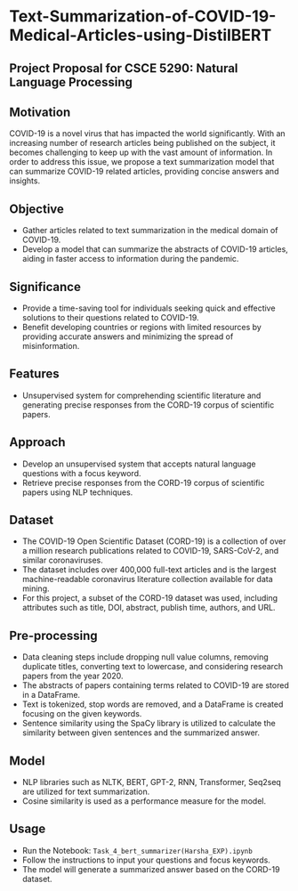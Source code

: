 # Text-Summarization-of-COVID-19-Medical-Articles-using-DistilBERT


## Project Proposal for CSCE 5290: Natural Language Processing



## Motivation
COVID-19 is a novel virus that has impacted the world significantly. With an increasing number of research articles being published on the subject, it becomes challenging to keep up with the vast amount of information. In order to address this issue, we propose a text summarization model that can summarize COVID-19 related articles, providing concise answers and insights.

## Objective
- Gather articles related to text summarization in the medical domain of COVID-19.
- Develop a model that can summarize the abstracts of COVID-19 articles, aiding in faster access to information during the pandemic.

## Significance
- Provide a time-saving tool for individuals seeking quick and effective solutions to their questions related to COVID-19.
- Benefit developing countries or regions with limited resources by providing accurate answers and minimizing the spread of misinformation.

## Features
- Unsupervised system for comprehending scientific literature and generating precise responses from the CORD-19 corpus of scientific papers.

## Approach
- Develop an unsupervised system that accepts natural language questions with a focus keyword.
- Retrieve precise responses from the CORD-19 corpus of scientific papers using NLP techniques.

## Dataset
- The COVID-19 Open Scientific Dataset (CORD-19) is a collection of over a million research publications related to COVID-19, SARS-CoV-2, and similar coronaviruses.
- The dataset includes over 400,000 full-text articles and is the largest machine-readable coronavirus literature collection available for data mining.
- For this project, a subset of the CORD-19 dataset was used, including attributes such as title, DOI, abstract, publish time, authors, and URL.

## Pre-processing
- Data cleaning steps include dropping null value columns, removing duplicate titles, converting text to lowercase, and considering research papers from the year 2020.
- The abstracts of papers containing terms related to COVID-19 are stored in a DataFrame.
- Text is tokenized, stop words are removed, and a DataFrame is created focusing on the given keywords.
- Sentence similarity using the SpaCy library is utilized to calculate the similarity between given sentences and the summarized answer.

## Model
- NLP libraries such as NLTK, BERT, GPT-2, RNN, Transformer, Seq2seq are utilized for text summarization.
- Cosine similarity is used as a performance measure for the model.



## Usage
- Run the Notebook: `Task_4_bert_summarizer(Harsha_EXP).ipynb`
- Follow the instructions to input your questions and focus keywords.
- The model will generate a summarized answer based on the CORD-19 dataset.


